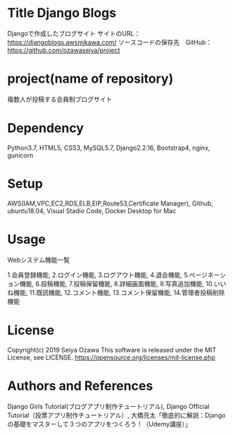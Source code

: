 # Title Django Blogs
Djangoで作成したブログサイト
サイトのURL： https://djangoblogs.awsmikawa.com/
ソースコードの保存先　GitHub：https://github.com/ozawaseiya/project

# project(name of repository)
複数人が投稿する会員制ブログサイト

# Dependency
Python3.7, HTML5, CSS3, MySQL5.7, Django2.2.16, Bootstrap4, nginx, gunicorn

# Setup
AWS(IAM,VPC,EC2,RDS,ELB,EIP,Route53,Certificate Manager), Github, ubuntu18.04, Visual Stadio Code, Docker Desktop for Mac

# Usage
Webシステム機能一覧

1.会員登録機能, 2.ログイン機能, 3.ログアウト機能, 4.退会機能, 5.ページネーション機能, 6.投稿機能, 
7.投稿保留機能, 8.詳細画面機能, 9.写真追加機能, 10.いいね機能, 11.既読機能, 12.コメント機能, 13.コメント保留機能, 14.管理者投稿削除機能

# License
Copyright(c) 2019 Seiya Ozawa
This software is released under the MIT License, see LICENSE.
https://opensource.org/licenses/mit-license.php

# Authors and References
Django Girls Tutorial(ブログアプリ制作チュートリアル), Django Official Tutorial（投票アプリ制作チュートリアル）, 大橋亮太「徹底的に解説：Djangoの基礎をマスターして３つのアプリをつくろう！（Udemy講座）」

